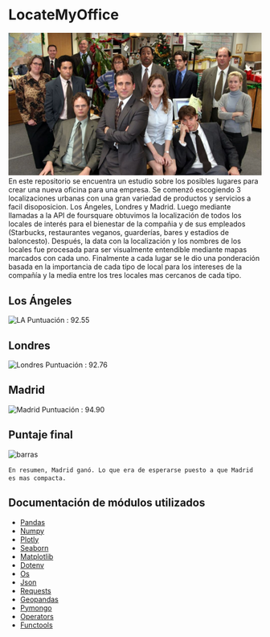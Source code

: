# LocateMyOffice
![stonks](https://github.com/DiegoCefalo/LocateMyOffice/blob/main/img/the-office.png)<br>
    En este repositorio se encuentra un estudio sobre los posibles lugares para crear una nueva oficina para una empresa. Se comenzó escogiendo 3 localizaciones urbanas con una gran variedad de productos y servicios a facil disoposicion. Los Ángeles, Londres y Madrid. Luego mediante llamadas a la API de foursquare obtuvimos la localización de todos los locales de interés para el bienestar de la compañia y de sus empleados (Starbucks, restaurantes veganos, guarderías, bares y estadios de baloncesto). Después, la data con la localización y los nombres de los locales fue procesada para ser visualmente entendible mediante mapas marcados con cada uno. Finalmente a cada lugar se le dio una ponderación basada en la importancia de cada tipo de local para los intereses de la compañía y la media entre los tres locales mas cercanos de cada tipo.

## Los Ángeles
![LA](https://github.com/DiegoCefalo/company_location/blob/main/img/los_angeles.png)
Puntuación : 92.55
## Londres
![Londres](https://github.com/DiegoCefalo/company_location/blob/main/img/londres.png)
Puntuación : 92.76
## Madrid
![Madrid](https://github.com/DiegoCefalo/company_location/blob/main/img/madrid.png)
Puntuación : 94.90
## Puntaje final
![barras](https://github.com/DiegoCefalo/company_location/blob/main/img/histograma.jpg)

    En resumen, Madrid ganó. Lo que era de esperarse puesto a que Madrid es mas compacta.
## Documentación de módulos utilizados
 * [Pandas](https://pandas.pydata.org/docs/)
 * [Numpy](https://numpy.org/doc/stable/)
 * [Plotly](https://plotly.com/python/)
 * [Seaborn](https://seaborn.pydata.org/)
 * [Matplotlib](https://matplotlib.org/stable/index.html)
 * [Dotenv](https://www.npmjs.com/package/dotenv)
 * [Os](https://docs.python.org/3/library/os.html)
 * [Json](https://docs.python.org/3/library/json.html)
 * [Requests](https://docs.python-requests.org/en/master/)
 * [Geopandas](https://geopandas.org/)
 * [Pymongo](https://pymongo.readthedocs.io/en/stable/)
 * [Operators](https://docs.python.org/3/library/operator.html)
 * [Functools](https://docs.python.org/3/library/functools.html)
